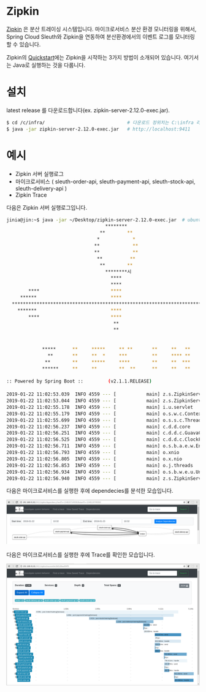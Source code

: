 # Zipkin

[Zipkin](https://zipkin.io/) 은 분산 트레이싱 시스템입니다. 
마이크로서비스 분산 환경 모니터링을 위해서, Spring Cloud Sleuth와 Zipkin을 연동하여 
분산환경에서의 이벤트 로그를 모니터링할 수 있습니다.

Zipkin의 [Quickstart](https://zipkin.io/pages/quickstart)에는 Zipkin을 시작하는 3가지 방법이 소개되어 있습니다.
여기서는 Java로 실행하는 것을 다룹니다.  

# 설치 

latest release 를 다운로드합니다(ex. zipkin-server-2.12.0-exec.jar). 

```bash
$ cd /c/infra/                              # 다운로드 정위치는 C:\infra 라고 정  
$ java -jar zipkin-server-2.12.0-exec.jar   # http://localhost:9411
```

# 예시

* Zipkin 서버 실행로그
* 마이크로서비스 ( sleuth-order-api, sleuth-payment-api, sleuth-stock-api, sleuth-delivery-api ) 
* Zipkin Trace 


다음은 Zipkin 서버 실행로그입니다.

```bash
jinia@jin:~$ java -jar ~/Desktop/zipkin-server-2.12.0-exec.jar  # ubuntu 실행예
                                    ********
                                  **        **
                                 *            *
                                **            **
                                **            **
                                 **          **
                                  **        **
                                    ********시
                                      ****
                                      ****
        ****                          ****
     ******                           ****                                 ***
  ****************************************************************************
    *******                           ****                                 ***
        ****                          ****
                                       **
                                       **


             *****      **     *****     ** **       **     **   **
               **       **     **  *     ***         **     **** **
              **        **     *****     ****        **     **  ***
             ******     **     **        **  **      **     **   **

:: Powered by Spring Boot ::         (v2.1.1.RELEASE)

2019-01-22 11:02:53.039  INFO 4559 --- [           main] z.s.ZipkinServer                         : Starting ZipkinServer on jin with PID 4559 (/home/jinia/Desktop/zipkin-server-2.12.0-exec.jar started by jinia in /home/jinia)
2019-01-22 11:02:53.044  INFO 4559 --- [           main] z.s.ZipkinServer                         : The following profiles are active: shared
2019-01-22 11:02:55.178  INFO 4559 --- [           main] i.u.servlet                              : Initializing Spring embedded WebApplicationContext
2019-01-22 11:02:55.179  INFO 4559 --- [           main] o.s.w.c.ContextLoader                    : Root WebApplicationContext: initialization completed in 2073 ms
2019-01-22 11:02:55.699  INFO 4559 --- [           main] o.s.s.c.ThreadPoolTaskExecutor           : Initializing ExecutorService 'applicationTaskExecutor'
2019-01-22 11:02:56.237  INFO 4559 --- [           main] c.d.d.core                               : DataStax Java driver 3.6.0 for Apache Cassandra
2019-01-22 11:02:56.251  INFO 4559 --- [           main] c.d.d.c.GuavaCompatibility               : Detected Guava >= 19 in the classpath, using modern compatibility layer
2019-01-22 11:02:56.525  INFO 4559 --- [           main] c.d.d.c.ClockFactory                     : Using native clock to generate timestamps.
2019-01-22 11:02:56.711  INFO 4559 --- [           main] o.s.b.a.e.w.EndpointLinksResolver        : Exposing 16 endpoint(s) beneath base path '/actuator'
2019-01-22 11:02:56.793  INFO 4559 --- [           main] o.xnio                                   : XNIO version 3.6.5.Final
2019-01-22 11:02:56.805  INFO 4559 --- [           main] o.x.nio                                  : XNIO NIO Implementation Version 3.6.5.Final
2019-01-22 11:02:56.853  INFO 4559 --- [           main] o.j.threads                              : JBoss Threads version 2.3.2.Final
2019-01-22 11:02:56.934  INFO 4559 --- [           main] o.s.b.w.e.u.UndertowServletWebServer     : Undertow started on port(s) 9411 (http) with context path ''
2019-01-22 11:02:56.940  INFO 4559 --- [           main] z.s.ZipkinServer                         : Started ZipkinServer in 4.695 seconds (JVM running for 5.762)
```

다음은 마이크로서비스를 실행한 후에 dependecies를 분석한 모습입니다.

![Image](../images/zipkin-dependencies-kafka.png) 

다음은 마이크로서비스를 실행한 후에 Trace를 확인한 모습입니다. 

![Image](../images/zipkin-trace-span-kafka.png) 
